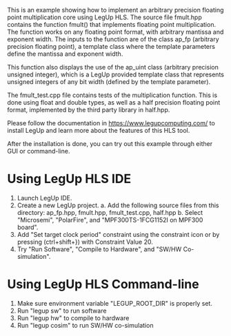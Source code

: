 This is an example showing how to implement an arbitrary precision floating point
multiplication core using LegUp HLS. The source file fmult.hpp contains the
function fmult() that implements floating point multiplication. The function
works on any floating point format, with arbitrary mantissa and exponent width.
The inputs to the function are of the class ap_fp (arbitrary precision floating
point), a template class where the template parameters define the mantissa and
exponent width.

This function also displays the use of the ap_uint class (arbitrary precision
unsigned integer), which is a LegUp provided template class that represents
unsigned integers of any bit width (defined by the template parameter).

The fmult_test.cpp file contains tests of the multiplication function. This is
done using float and double types, as well as a half precision floating point
format, implemented by the third party library in half.hpp.

Please follow the documentation in https://www.legupcomputing.com/ to install
LegUp and learn more about the features of this HLS tool.

After the installation is done, you can try out this example through either GUI
or command-line. 

# Using LegUp HLS IDE
1. Launch LegUp IDE.
2. Create a new LegUp project.
        a. Add the following source files from this directory:
                 ap_fp.hpp, fmult.hpp, fmult_test.cpp, half.hpp
        b. Select "Microsemi", "PolarFire", and "MPF300TS-1FCG1152I on MPF300 board".
3. Add "Set target clock period" constraint using the constraint icon or by pressing (ctrl+shift+}) with Constraint Value 20.
4. Try "Run Software", "Compile to Hardware", and "SW/HW Co-simulation".

# Using LegUp HLS Command-line
1. Make sure environment variable "LEGUP_ROOT_DIR" is properly set. 
2. Run "legup sw" to run software
3. Run "legup hw" to compile to hardware
4. Run "legup cosim" to run SW/HW co-simulation

